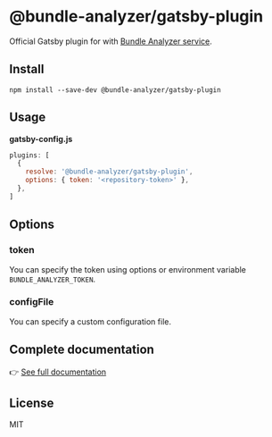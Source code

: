 # @bundle-analyzer/gatsby-plugin

Official Gatsby plugin for with [Bundle Analyzer service](https://www.bundle-analyzer.com).

## Install

```
npm install --save-dev @bundle-analyzer/gatsby-plugin
```

## Usage

**gatsby-config.js**

```js
plugins: [
  {
    resolve: '@bundle-analyzer/gatsby-plugin',
    options: { token: '<repository-token>' },
  },
]
```

## Options

### token

You can specify the token using options or environment variable `BUNDLE_ANALYZER_TOKEN`.

### configFile

You can specify a custom configuration file.

## Complete documentation

👉 [See full documentation](https://docs.bundle-analyzer.com/)

## License

MIT
